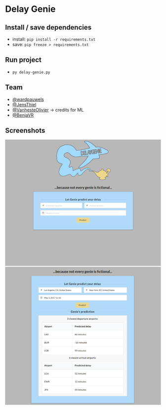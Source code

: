 # Delay Genie

## Install / save dependencies
- install: `pip install -r requirements.txt`
- save: `pip freeze > requirements.txt`

## Run project
- `py delay-genie.py`

## Team
- [@wardpauwels](https://github.com/wardpauwels)
- [@JensThiel](https://github.com/JensThiel)
- [@VanhesteOlivier](https://github.com/VanhesteOlivier) -> credits for ML
- [@BenjaVR](https://github.com/BenjaVR)

## Screenshots
![screenshot1](scr1.png)
![screenshot2](scr2.png)
